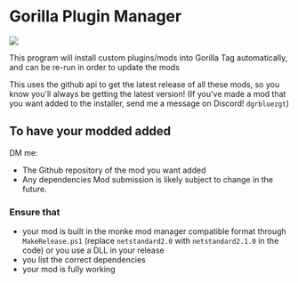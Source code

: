# Gorilla Plugin Manager
![](https://media.discordapp.net/attachments/871926535588835360/1156739972246814851/image.png?ex=6516118c&is=6514c00c&hm=2cc2d28b6570183256eef11220e2d04071b75af1e03c040004d15a09e9bad0ea&=)



This program will install custom plugins/mods into Gorilla Tag automatically, and can be re-run in order to update the mods

This uses the github api to get the latest release of all these mods, so you know you'll always be getting the latest version!
(If you've made a mod that you want added to the installer, send me a message on Discord! `dgrbluezgt`)

## To have your modded added
DM me:
* The Github repository of the mod you want added 
* Any dependencies
Mod submission is likely subject to change in the future.
### Ensure that
* your mod is built in the monke mod manager compatible format through `MakeRelease.ps1` (replace `netstandard2.0` with `netstandard2.1.0` in the code) or you use a DLL in your release
* you list the correct dependencies
* your mod is fully working
